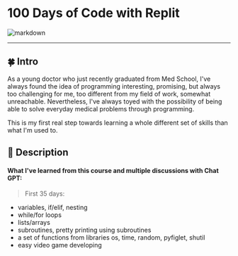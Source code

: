 # 100 Days of Code with Replit
![markdown](https://github.com/AlexandraC98/Replit_100_days_of_Code/assets/173290108/abc31bd6-84bb-4bb3-b5ea-85ef7259617f)

---
## 🍀 Intro
As a young doctor who just recently graduated from Med School, I've always found the idea of programming interesting, promising, but always too challenging for me, too different from my field of work, somewhat unreachable. Nevertheless, I've always toyed with the possibility of being able to solve everyday medical problems through programming.

This is my first real step towards learning a whole different set of skills than what I'm used to.

## 🐚 Description
#### What I've learned from this course and multiple discussions with Chat GPT:
> First 35 days:
- variables, if/elif, nesting
- while/for loops
- lists/arrays
- subroutines, pretty printing using subroutines
- a set of functions from libraries os, time, random, pyfiglet, shutil
- easy video game developing
